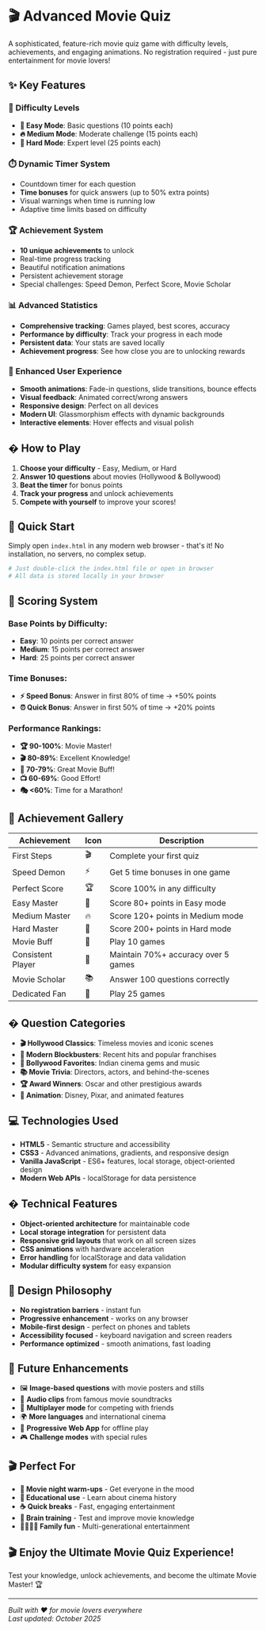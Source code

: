 # 🎬 Advanced Movie Quiz

A sophisticated, feature-rich movie quiz game with difficulty levels, achievements, and engaging animations. No registration required - just pure entertainment for movie lovers!

## ✨ Key Features

### 🎯 Difficulty Levels
- **🌟 Easy Mode**: Basic questions (10 points each)
- **🔥 Medium Mode**: Moderate challenge (15 points each) 
- **💎 Hard Mode**: Expert level (25 points each)

### ⏱️ Dynamic Timer System
- Countdown timer for each question
- **Time bonuses** for quick answers (up to 50% extra points)
- Visual warnings when time is running low
- Adaptive time limits based on difficulty

### 🏆 Achievement System
- **10 unique achievements** to unlock
- Real-time progress tracking
- Beautiful notification animations
- Persistent achievement storage
- Special challenges: Speed Demon, Perfect Score, Movie Scholar

### 📊 Advanced Statistics
- **Comprehensive tracking**: Games played, best scores, accuracy
- **Performance by difficulty**: Track your progress in each mode
- **Persistent data**: Your stats are saved locally
- **Achievement progress**: See how close you are to unlocking rewards

### 🎨 Enhanced User Experience
- **Smooth animations**: Fade-in questions, slide transitions, bounce effects
- **Visual feedback**: Animated correct/wrong answers
- **Responsive design**: Perfect on all devices
- **Modern UI**: Glassmorphism effects with dynamic backgrounds
- **Interactive elements**: Hover effects and visual polish

## � How to Play

1. **Choose your difficulty** - Easy, Medium, or Hard
2. **Answer 10 questions** about movies (Hollywood & Bollywood)
3. **Beat the timer** for bonus points
4. **Track your progress** and unlock achievements
5. **Compete with yourself** to improve your scores!

## 🚀 Quick Start

Simply open `index.html` in any modern web browser - that's it! No installation, no servers, no complex setup.

```bash
# Just double-click the index.html file or open in browser
# All data is stored locally in your browser
```

## 🎯 Scoring System

### Base Points by Difficulty:
- **Easy**: 10 points per correct answer
- **Medium**: 15 points per correct answer  
- **Hard**: 25 points per correct answer

### Time Bonuses:
- **⚡ Speed Bonus**: Answer in first 80% of time → +50% points
- **⏰ Quick Bonus**: Answer in first 50% of time → +20% points

### Performance Rankings:
- **🏆 90-100%**: Movie Master!
- **🎬 80-89%**: Excellent Knowledge!
- **🍿 70-79%**: Great Movie Buff!
- **📺 60-69%**: Good Effort!
- **🎭 <60%**: Time for a Marathon!

## 🏅 Achievement Gallery

| Achievement | Icon | Description |
|-------------|------|-------------|
| First Steps | 🎬 | Complete your first quiz |
| Speed Demon | ⚡ | Get 5 time bonuses in one game |
| Perfect Score | 🏆 | Score 100% in any difficulty |
| Easy Master | 🌟 | Score 80+ points in Easy mode |
| Medium Master | 🔥 | Score 120+ points in Medium mode |
| Hard Master | 💎 | Score 200+ points in Hard mode |
| Movie Buff | 🍿 | Play 10 games |
| Consistent Player | 🎯 | Maintain 70%+ accuracy over 5 games |
| Movie Scholar | 📚 | Answer 100 questions correctly |
| Dedicated Fan | 🏅 | Play 25 games |

## � Question Categories

- **🎬 Hollywood Classics**: Timeless movies and iconic scenes
- **🍿 Modern Blockbusters**: Recent hits and popular franchises  
- **🎨 Bollywood Favorites**: Indian cinema gems and music
- **📚 Movie Trivia**: Directors, actors, and behind-the-scenes
- **🏆 Award Winners**: Oscar and other prestigious awards
- **🎪 Animation**: Disney, Pixar, and animated features

## 💻 Technologies Used

- **HTML5** - Semantic structure and accessibility
- **CSS3** - Advanced animations, gradients, and responsive design
- **Vanilla JavaScript** - ES6+ features, local storage, object-oriented design
- **Modern Web APIs** - localStorage for data persistence

## � Technical Features

- **Object-oriented architecture** for maintainable code
- **Local storage integration** for persistent data
- **Responsive grid layouts** that work on all screen sizes
- **CSS animations** with hardware acceleration
- **Error handling** for localStorage and data validation
- **Modular difficulty system** for easy expansion

## 🎨 Design Philosophy

- **No registration barriers** - instant fun
- **Progressive enhancement** - works on any browser
- **Mobile-first design** - perfect on phones and tablets
- **Accessibility focused** - keyboard navigation and screen readers
- **Performance optimized** - smooth animations, fast loading

## 🔄 Future Enhancements

- 🖼️ **Image-based questions** with movie posters and stills
- 🎵 **Audio clips** from famous movie soundtracks  
- 👥 **Multiplayer mode** for competing with friends
- 🌍 **More languages** and international cinema
- 📱 **Progressive Web App** for offline play
- 🎮 **Challenge modes** with special rules

## 🎬 Perfect For

- **🎪 Movie night warm-ups** - Get everyone in the mood
- **🏫 Educational use** - Learn about cinema history
- **☕ Quick breaks** - Fast, engaging entertainment
- **🧠 Brain training** - Test and improve movie knowledge
- **👨‍👩‍👧‍👦 Family fun** - Multi-generational entertainment

## 🎬 Enjoy the Ultimate Movie Quiz Experience!

Test your knowledge, unlock achievements, and become the ultimate Movie Master! 🏆

---
*Built with ❤️ for movie lovers everywhere*  
*Last updated: October 2025*